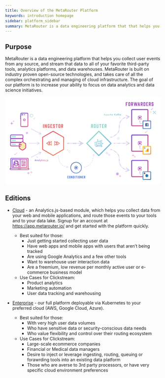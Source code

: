 ```yaml
---
title: Overview of the MetaRouter Platform
keywords: introduction homepage
sidebar: platform_sidebar
summary: MetaRouter is a data engineering platform that that helps you collect, process, and route streaming data.
---
```


## Purpose

MetaRouter is a data engineering platform that helps you collect user events from any source, and stream that data to all of your favorite third-party tools, analytics platforms, and data warehouses. MetaRouter is built on industry proven open-source technologies, and takes care of all the complex orchestrating and managing of cloud infrastructure. The goal of our platform is to increase your ability to focus on data analytics and data science initiatives.

[![MetaRouter Overview](/images/platform_overview.png)](/images/platform_overview.png)

## Editions

* [Cloud](/v2/editions/cloud/overview.html) - an Analytics.js-based module, which helps you collect data from your web and mobile applications, and route those events to your tools and to your data lake. Signup for an account at https://app.metarouter.io/ and get started with the platform quickly.
    - Best suited for those:
        - Just getting started collecting user data
        - Have web apps and mobile apps with users that aren’t being tracked
        - Are using Google Analytics and a few other tools
        - Want to warehouse user interaction data
        - Are a freemium, low revenue per monthly active user or e-commerce business model
    - Use Cases for Clickstream:
        - Product analytics
        - Marketing automation
        - User data tracking and warehousing

* [Enterprise](/v2/editions/enterprise/overview.html) - our full platform deployable via Kubernetes to your preferred cloud (AWS, Google Cloud, Azure).
    - Best suited for those:
        - With very high user data volumes
        - Who have sensitive data or security-conscious data needs
        - Who value flexibility and control over their routing ecosystem
    - Use Cases for Clickstream:
        - Large-scale ecommerce companies
        - Financial or Medical data managers
        - Desire to inject or leverage ingesting, routing, queuing or forawrding tools into an existing data platform
        - Those who are averse to 3rd party processors, or have very specific cloud environment preferences
